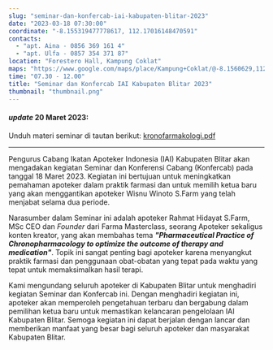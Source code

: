```yaml
---
slug: "seminar-dan-konfercab-iai-kabupaten-blitar-2023"
date: "2023-03-18 07:30:00"
coordinate: "-8.155319477778617, 112.17016148470591"
contacts:
  - "apt. Aina - 0856 369 161 4"
  - "apt. Ulfa - 0857 354 371 87"
location: "Forestero Hall, Kampung Coklat"
maps: "https://www.google.com/maps/place/Kampung+Coklat/@-8.1560629,112.1702044,15z/data=!4m6!3m5!1s0x2e78ea495a3afc23:0xcb37ac5a146a3533!8m2!3d-8.1560629!4d112.1702044!16s%2Fg%2F11f3f1v01g?hl=id"
time: "07.30 - 12.00"
title: "Seminar dan Konfercab IAI Kabupaten Blitar 2023"
thumbnail: "thumbnail.png"
---
```


#### _update_ 20 Maret 2023:

Unduh materi seminar di tautan berikut: [kronofarmakologi.pdf](./kronofarmakologi.pdf)

---

Pengurus Cabang Ikatan Apoteker Indonesia (IAI) Kabupaten Blitar akan mengadakan kegiatan Seminar dan Konferensi Cabang (Konfercab) pada tanggal 18 Maret 2023. Kegiatan ini bertujuan untuk meningkatkan pemahaman apoteker dalam praktik farmasi dan untuk memilih ketua baru yang akan menggantikan apoteker Wisnu Winoto S.Farm yang telah menjabat selama dua periode.

Narasumber dalam Seminar ini adalah apoteker Rahmat Hidayat S.Farm, MSc CEO dan _Founder_ dari Farma Masterclass, seorang Apoteker sekaligus konten kreator, yang akan membahas tema **_"Pharmaceutical Practice of Chronopharmacology to optimize the outcome of therapy and medication"_**. Topik ini sangat penting bagi apoteker karena menyangkut praktik farmasi dan penggunaan obat-obatan yang tepat pada waktu yang tepat untuk memaksimalkan hasil terapi.

Kami mengundang seluruh apoteker di Kabupaten Blitar untuk menghadiri kegiatan Seminar dan Konfercab ini. Dengan menghadiri kegiatan ini, apoteker akan memperoleh pengetahuan terbaru dan bergabung dalam pemilihan ketua baru untuk memastikan kelancaran pengelolaan IAI Kabupaten Blitar. Semoga kegiatan ini dapat berjalan dengan lancar dan memberikan manfaat yang besar bagi seluruh apoteker dan masyarakat Kabupaten Blitar.
